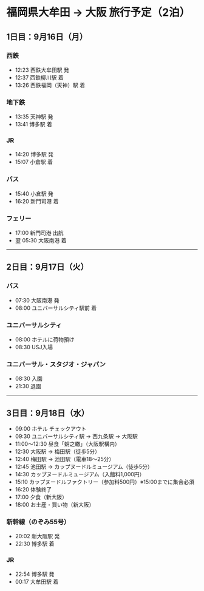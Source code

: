 # 福岡県大牟田 → 大阪 旅行予定（2泊）

## 1日目：9月16日（月）

### 西鉄

- 12:23 西鉄大牟田駅 発
- 12:37 西鉄柳川駅 着
- 13:26 西鉄福岡（天神）駅 着

### 地下鉄

- 13:35 天神駅 発
- 13:41 博多駅 着

### JR

- 14:20 博多駅 発
- 15:07 小倉駅 着

### バス

- 15:40 小倉駅 発
- 16:20 新門司港 着

### フェリー

- 17:00 新門司港 出航
- 翌 05:30 大阪南港 着

---

## 2日目：9月17日（火）

### バス

- 07:30 大阪南港 発
- 08:00 ユニバーサルシティ駅前 着

### ユニバーサルシティ

- 08:00 ホテルに荷物預け
- 08:30 USJ入場

### ユニバーサル・スタジオ・ジャパン

- 08:30 入園
- 21:30 退園

---

## 3日目：9月18日（水）

- 09:00 ホテル チェックアウト
- 09:30 ユニバーサルシティ駅 → 西九条駅 → 大阪駅
- 11:00〜12:30 昼食「蛸之轍」（大阪駅構内）
- 12:30 大阪駅 → 梅田駅（徒歩5分）
- 12:40 梅田駅 → 池田駅（電車18〜25分）
- 12:45 池田駅 → カップヌードルミュージアム（徒歩5分）
- 14:30 カップヌードルミュージアム（入館料1,000円）
- 15:10 カップヌードルファクトリー（参加料500円）※15:00までに集合必須
- 16:20 体験終了
- 17:00 夕食（新大阪）
- 18:00 お土産・買い物（新大阪）

### 新幹線（のぞみ55号）

- 20:02 新大阪駅 発
- 22:30 博多駅 着

### JR

- 22:54 博多駅 発
- 00:17 大牟田駅 着
